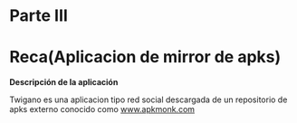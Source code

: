 # Parte III

# Reca(Aplicacion de mirror de apks)

**Descripción de la aplicación**

Twigano es una aplicacion tipo red social descargada de un repositorio de apks externo conocido como www.apkmonk.com 

